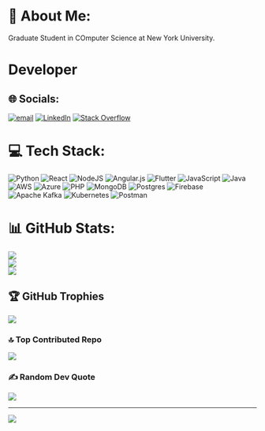 # 💫 About Me:
Graduate Student in COmputer Science at New York University.

# Developer

## 🌐 Socials:
[![email](https://img.shields.io/badge/Email-D14836?logo=gmail&logoColor=white)](mailto:ow2130@nyu.edu) [![LinkedIn](https://img.shields.io/badge/LinkedIn-%230077B5.svg?logo=linkedin&logoColor=white)](https://linkedin.com/in/omkar-waikar) [![Stack Overflow](https://img.shields.io/badge/-Stackoverflow-FE7A16?logo=stack-overflow&logoColor=white)](https://stackoverflow.com/users/omkarwaikar) 

# 💻 Tech Stack:
![Python](https://img.shields.io/badge/python-3670A0?style=for-the-badge&logo=python&logoColor=ffdd54) ![React](https://img.shields.io/badge/react-%2320232a.svg?style=for-the-badge&logo=react&logoColor=%2361DAFB) ![NodeJS](https://img.shields.io/badge/node.js-6DA55F?style=for-the-badge&logo=node.js&logoColor=white) ![Angular.js](https://img.shields.io/badge/angular.js-%23E23237.svg?style=for-the-badge&logo=angularjs&logoColor=white)  ![Flutter](https://img.shields.io/badge/Flutter-%2302569B.svg?style=for-the-badge&logo=Flutter&logoColor=white)  ![JavaScript](https://img.shields.io/badge/javascript-%23323330.svg?style=for-the-badge&logo=javascript&logoColor=%23F7DF1E) ![Java](https://img.shields.io/badge/java-%23ED8B00.svg?style=for-the-badge&logo=openjdk&logoColor=white) ![AWS](https://img.shields.io/badge/AWS-%23FF9900.svg?style=for-the-badge&logo=amazon-aws&logoColor=white) ![Azure](https://img.shields.io/badge/azure-%230072C6.svg?style=for-the-badge&logo=microsoftazure&logoColor=white)  ![PHP](https://img.shields.io/badge/php-%23777BB4.svg?style=for-the-badge&logo=php&logoColor=white) ![MongoDB](https://img.shields.io/badge/MongoDB-%234ea94b.svg?style=for-the-badge&logo=mongodb&logoColor=white) ![Postgres](https://img.shields.io/badge/postgres-%23316192.svg?style=for-the-badge&logo=postgresql&logoColor=white) ![Firebase](https://img.shields.io/badge/firebase-a08021?style=for-the-badge&logo=firebase&logoColor=ffcd34) ![Apache Kafka](https://img.shields.io/badge/Apache%20Kafka-000?style=for-the-badge&logo=apachekafka) ![Kubernetes](https://img.shields.io/badge/kubernetes-%23326ce5.svg?style=for-the-badge&logo=kubernetes&logoColor=white) ![Postman](https://img.shields.io/badge/Postman-FF6C37?style=for-the-badge&logo=postman&logoColor=white)

# 📊 GitHub Stats:
![](https://github-readme-stats.vercel.app/api?username=omkar-a-waikar&theme=highcontrast&hide_border=false&include_all_commits=true&count_private=true)<br/>
![](https://nirzak-streak-stats.vercel.app/?user=omkar-a-waikar&theme=highcontrast&hide_border=false)<br/>
![](https://github-readme-stats.vercel.app/api/top-langs/?username=omkar-a-waikar&theme=highcontrast&hide_border=false&include_all_commits=true&count_private=true&layout=compact)

## 🏆 GitHub Trophies
![](https://github-profile-trophy.vercel.app/?username=omkar-a-waikar&theme=prussian&no-frame=false&no-bg=false&margin-w=4)


### 🔝 Top Contributed Repo
![](https://github-contributor-stats.vercel.app/api?username=omkar-a-waikar&limit=5&theme=neon&combine_all_yearly_contributions=true)

### ✍️ Random Dev Quote
![](https://quotes-github-readme.vercel.app/api?type=horizontal&theme=tokyonight)

---
[![](https://visitcount.itsvg.in/api?id=omkar-a-waikar&icon=0&color=4)](https://visitcount.itsvg.in)

<!-- Proudly created with GPRM ( https://gprm.itsvg.in ) -->
